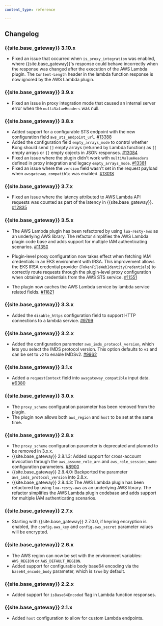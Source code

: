 ```yaml
---
content_type: reference

---
```


## Changelog

### {{site.base_gateway}} 3.10.x
* Fixed an issue that occurred when `is_proxy_integration` was enabled, where {{site.base_gateway}}'s response could behave incorrectly when the response was changed after the execution of the AWS Lambda plugin. 
  The `Content-Length` header in the lambda function response is now ignored by the AWS Lambda plugin.

### {{site.base_gateway}} 3.9.x
* Fixed an issue in proxy integration mode that caused an internal server error when the `multiValueHeaders` was null.

### {{site.base_gateway}} 3.8.x
* Added support for a configurable STS endpoint with the new configuration field `aws_sts_endpoint_url`.
[#13388](https://github.com/Kong/kong/issues/13388)
* Added the configuration field `empty_arrays_mode` to control whether Kong should send `[]` empty arrays 
(returned by Lambda function) as `[]` empty arrays or `{}` empty objects in JSON responses.
[#13084](https://github.com/Kong/kong/issues/13084)
* Fixed an issue where the plugin didn't work with `multiValueHeaders` defined in proxy integration and legacy `empty_arrays_mode`.
  [#13381](https://github.com/Kong/kong/issues/13381)
* Fixed an issue where the `version` field wasn't set in the request payload when `awsgateway_compatible` was enabled.
  [#13018](https://github.com/Kong/kong/issues/13018)

### {{site.base_gateway}} 3.7.x
* Fixed an issue where the latency attributed to AWS Lambda API requests was counted as part of the latency in {{site.base_gateway}}.
 [#12835](https://github.com/Kong/kong/issues/12835)

### {{site.base_gateway}} 3.5.x
* The AWS Lambda plugin has been refactored by using `lua-resty-aws` as an underlying AWS library.
The refactor simplifies the AWS Lambda plugin code base and adds support for multiple IAM
authenticating scenarios. [#11350](https://github.com/Kong/kong/pull/11350)

* Plugin-level proxy configuration now takes effect when fetching IAM credentials in an EKS environment with IRSA. 
This improvement allows the EKS IRSA credential provider (`TokenFileWebIdentityCredentials`) to correctly route requests through the plugin-level proxy configuration when obtaining credentials from the AWS STS service. 
[#11551](https://github.com/Kong/kong/pull/11551)

* The plugin now caches the AWS Lambda service by lambda service related fields. 
[#11821](https://github.com/kong/kong/pulls/11821)

### {{site.base_gateway}} 3.3.x
* Added the `disable_https` configuration field to support HTTP connections to a lambda service.
  [#9799](https://github.com/Kong/kong/pull/9799)

### {{site.base_gateway}} 3.2.x
* Added the configuration parameter `aws_imds_protocol_version`, which
lets you select the IMDS protocol version.
This option defaults to `v1` and can be set to `v2` to enable IMDSv2.
[#9962](https://github.com/Kong/kong/pull/9962)

### {{site.base_gateway}} 3.1.x
* Added a `requestContext` field into `awsgateway_compatible` input data.
  [#9380](https://github.com/Kong/kong/pull/9380)

### {{site.base_gateway}} 3.0.x
* The `proxy_scheme` configuration parameter has been removed from the plugin.
* The plugin now allows both `aws_region` and `host` to be set at the same time.

### {{site.base_gateway}} 2.8.x
* The `proxy_scheme` configuration parameter is deprecated and planned to be
removed in 3.x.x.
* {{site.base_gateway}} 2.8.1.3: Added support for cross-account invocation through the `aws_assume_role_arn` and `aws_role_session_name` configuration parameters. [#8900](https://github.com/Kong/kong/pull/8900)
* {{site.base_gateway}} 2.8.4.0: Backported the parameter
`aws_imds_protocol_version` into 2.8.x.
* {{site.base_gateway}} 2.8.4.3: The AWS Lambda plugin has been refactored by using `lua-resty-aws` as an underlying AWS library. The refactor simplifies the AWS Lambda plugin codebase and adds support for multiple IAM authenticating scenarios.

### {{site.base_gateway}} 2.7.x
* Starting with {{site.base_gateway}} 2.7.0.0, if keyring encryption is enabled,
 the `config.aws_key` and `config.aws_secret` parameter values will be encrypted.

### {{site.base_gateway}} 2.6.x
* The AWS region can now be set with the environment variables: `AWS_REGION` or `AWS_DEFAULT_REGION`.
* Added support for configurable body base64 encoding via the `base64_encode_body` parameter, which is `true` by default. 

### {{site.base_gateway}} 2.2.x
* Added support for `isBase64Encoded` flag in Lambda function responses.

### {{site.base_gateway}} 2.1.x
* Added `host` configuration to allow for custom Lambda endpoints.

